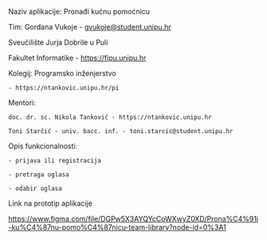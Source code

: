 Naziv aplikacije: Pronađi kućnu pomoćnicu 

Tim: Gordana Vukoje - gvukoje@student.unipu.hr

Sveučilište Jurja Dobrile u Puli 

Fakultet Informatike - https://fipu.unipu.hr

Kolegij: Programsko inženjerstvo 

    - https://ntankovic.unipu.hr/pi

Mentori: 

    doc. dr. sc. Nikola Tanković - https://ntankovic.unipu.hr

    Toni Starčić - univ. bacc. inf. - toni.starcic@student.unipu.hr 

Opis funkcionalnosti: 

    - prijava ili registracija 
    
    - pretraga oglasa

    - odabir oglasa 

Link na prototip aplikacije

https://www.figma.com/file/DGPw5X3AYQYcCoWXwyZ0XD/Prona%C4%91i-ku%C4%87nu-pomo%C4%87nicu-team-library?node-id=0%3A1
